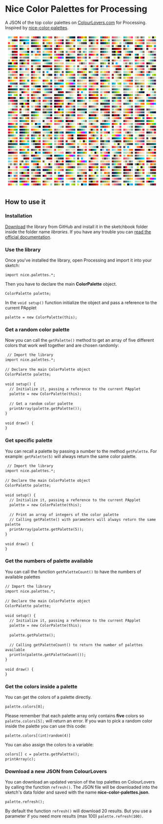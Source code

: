 # Nice Color Palettes for Processing
A JSON of the top color palettes on [ColourLovers.com](https://www.colourlovers.com) for Processing. Inspired by [nice-color-palettes](https://github.com/Jam3/nice-color-palettes).

![nice-color-palettes](web/nice-color-palette.png)

## How to use it
### Installation
[Download](https://github.com/federico-pepe/nice-color-palettes/releases) the library from GitHub and install it in the sketchbook folder inside the folder name *libraries*. If you have any trouble you can [read the official documentation](https://github.com/processing/processing/wiki/How-to-Install-a-Contributed-Library).

### Use the library
Once you've installed the library, open Processing and import it into your sketch:

```processing
import nice.palettes.*;
```

Then you have to declare the main **ColorPalette** object.

```processing
ColorPalette palette;
```

In the `void setup()` function initialize the object and pass a reference to the current PApplet

```processing
palette = new ColorPalette(this);
```

### Get a random color palette

Now you can call the `getPalette()` method to get an array of five different colors that work well together and are chosen randomly:

```processing
 // Import the library
import nice.palettes.*;

// Declare the main ColorPalette object
ColorPalette palette;

void setup() {
  // Initialize it, passing a reference to the current PApplet 
  palette = new ColorPalette(this);
  
  // Get a random color palette
  printArray(palette.getPalette());
}

void draw() {
}
```

### Get specific palette
You can recall a palette by passing a number to the method `getPalette`. For example: `getPalette(5)` will always return the same color palette.

```processing
 // Import the library
import nice.palettes.*;

// Declare the main ColorPalette object
ColorPalette palette;

void setup() {
  // Initialize it, passing a reference to the current PApplet 
  palette = new ColorPalette(this);
  
  // Print an array of integers of the color palette
  // Calling getPalette() with parameters will always return the same palette
  printArray(palette.getPalette(5));
}

void draw() {
}
```

### Get the numbers of palette available
You can call the function `getPaletteCount()` to have the numbers of available palettes

```processing
// Import the library
import nice.palettes.*;

// Declare the main ColorPalette object
ColorPalette palette;

void setup() {
  // Initialize it, passing a reference to the current PApplet 
  palette = new ColorPalette(this);
  
  palette.getPalette();
 
  // Calling getPaletteCount() to return the number of palettes available
  println(palette.getPaletteCount());
}

void draw() {
}
```

### Get the colors inside a palette
You can get the colors of a palette directly.

```processing
palette.colors[0];
```
Please remember that each palette array only contains **five** colors so `palette.colors[5];` will return an error. If you wan to pick a random color inside the palette you can use this code:

```processing
palette.colors[(int)random(4)]
```

You can also assign the colors to a variable:

```processing
colors[] c = palette.getPalette();
printArray(c);
```

### Download a new JSON from ColourLovers
You can download an updated version of the top palettes on ColourLovers by calling the function `refresh()`. The JSON file will be downloaded into the sketch's data folder and saved with the name **nice-color-palettes.json**.
```processing
palette.refresh();
```
By default the function `refresh()` will download 20 results. But you use a parameter if you need more results (max 100) `palette.refresh(100)`.
